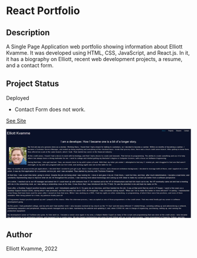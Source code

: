 # React Portfolio

## Description
A Single Page Application web portfolio showing information about Elliott Kvamme. It was developed using HTML, CSS, JavaScript, and React.js. In it, it has a biography on Elliott, recent web development projects, a resume, and a contact form.

## Project Status
Deployed
- Contact Form does not work.

[See Site](https://bycicleace.github.io/react-portfolio/)

![Site-Pic](./src/assets/site-pic.png)

## Author
Elliott Kvamme, 2022
